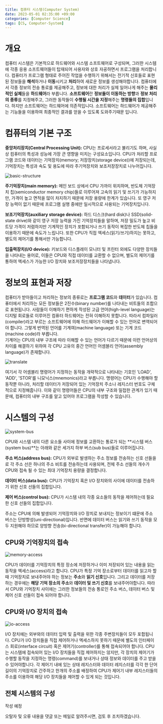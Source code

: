 ```yaml
---
title: 컴퓨터 시스템(Computer System)
date: 2023-05-01 02:35:00 +09:00
categories: [Computer Science]
tags: [CS, Computer-System]
---
```


# 개요

컴퓨터 시스템은 기본적으로 하드웨어와 시스템 소프트웨어로 구성되며, 그러한 시스템에 각종 응용 소프트웨어들이 탑재되어 사용자와 상호 자굥하면서 프로그램을 처리합니다. 
컴퓨터가 프로그램 형태로 주어진 작업을 수행하기 위해서는 전기적 신호들로 표현된 정보들을 **해석**하거나 **이동**시키고 **처리**하여 새로운 정보를 생성해야합니다.
컴퓨터에서 각종 정보의 전송 통로를 제공해주고, 정보에 대한 처리가 실제 일어나게 해주는 **물리적인 실체**들을 **하드웨어**라 부릅니다.
**소프트웨어**란 **정보들이 이동하는 방향**과 **정보 처리의 종류**를 지정해주고, 그러한 동작들이 **수행될 시간을 지정**해주는 **명령들의 집합**입니다.
하지만 소프트웨어는 하드웨어에 의존적입니다. 소프트웨어는 하드웨어가 제공해주는 기능들을 이용하여 최종적인 결과를 얻을 수 있도록 도와주기때문 입니다.

# 컴퓨터의 기본 구조

**중앙처리장치(Central Processing Unit):** CPU는 프로세서라고 불리기도 하며, 사실상 컴퓨터의 특성과 성능에 가장 큰 영향을 미치는 구성요소입니다. CPU가 처리할 프로그램 코드와 데이터는 기억장치(memory; 저장장치(storage device))에 저장되는데, 기억장치는 특성과 속도 및 용도에 따라 주기억장치와 보조저장장치로 나누어집니다. 

![basic-structure](/assets/img/computer-science/system/basic-structure.png)  

**주기억장치(main memory):** 메인 보드 상에서 CPU 가까이 위치하며, 반도체 기억장치 칩(semiconductor memory chip)들로 이루어져 고속의 읽기 및 쓰기가 가능하지만, 가격이 높고 면적을 많이 차지하기 때문에 저장 용량에 한계가 있습니다. 또 영구 저장 능력이 없기 때문에 프로그램 실행 중에만 일시적으로 사용되는 기억장치입니다. 

**보조기억장치(auxiliary storage device):** 하드 디스크(hard disk)나 SSD(solid-state drive)와 같이 영구 저장 능력을 가진 기억장치들을 말하며, 저장 밀도가 높고 비트당 가격이 저렴하지만 기계적인 장치가 포함되거나 쓰기 동작이 복잡한 반도체 칩들을 이용하기 때문에 속도가 느립니다. 또한 CPU가 직접 엑세스(읽기/쓰기)하지는 못하고, 별도의 제어기를 통해서만 가능합니다. 

**입출력장치(I/O device):** 키보드와 디스플레이 모니터 및 프린터 외에도 다양한 장치들을 나타내는 용어로, 이들은 CPU와 직접 데이터를 교환할 수 없으며, 별도의 제어기를 통하여 엑세스가 가능한 I/O 장치와 보조저장장치들을 나타냅니다.  

# 정보의 표현과 저장

컴퓨터가 받아들이고 처리하는 정보의 종류로는 **프로그램 코드**와 **데이터**가 있습니다. 컴퓨터에서 처리하는 모든 정보들은 2진수(binary number)를 나타내는 비트들의 조합으로 표현됩니다. 사람들이 이해하기 편하게 작성된 고급 언어(high-level language)는 디지털 회로들로 이루어진 컴퓨터 하드웨어는 전혀 이해하지 못합니다. 따라서 컴파일러(compiler)라고 부르는 소프트웨어에 의해 하드웨어가 이해할 수 있는 언어로 변역되어야 합니다. 그렇게 번역된 언어를 기계여(machine language) 또는 기계 코드(machine code)라 부릅니다.  
기계어는 CPU의 내부 구조에 따라 이해할 수 있는 언어가 다르기 때문에 이런 언어상의 차이를 해결하기 위하여 각 CPU 고유의 중간 언어인 어셈블리 언어(assembly language)가 존재합니다.  

![translate](/assets/img/computer-science/system/translate.png)   

여기서 각 어셈블리 명령어가 지정하는 동작을 개략적으로 나타내는 기호인 'LOAD', 'ADD', 'STOR'를 니모닉스(mnemonics)라고 부릅니다. 명령어는 CPU가 수행해야 할 동작뿐 아니라, 처리할 데이터가 저장되어 있는 기억장치 주소나 레지스터 번호도 구체적으로 지정해줍니다. 
이와 같이 명령어들은 CPU의 내부 구조와 밀접한 관계가 있기 때문에, 컴퓨터의 내부 구조를 알고 있어야 프로그램을 작성할 수 있습니다. 

# 시스템의 구성

![system-bus](/assets/img/computer-science/system/system-bus.png)  

CPU와 시스템 내의 다른 요소들 사이에 정보를 교환하는 통로가 되는 **시스템 버스(system bus)**는 아래와 같은 세가지 하부 버스(sub bus)들로 이루어집니다.

**주소 버스(address bus):** CPU가 외부로 발생하는 주소 정보를 전송하는 신호 선들을로 각 주소 선은 하나의 주소 비트를 전송하는데 사용되며, 전체 주소 선들의 개수가 CPU와 접속 될 수 있는 최대 기억장치 용량을 결정합니다.

**데이터 버스(data bus):** CPU가 기억장치 혹은 I/O 장치와의 사이에 데이터를 전송하기 위한 신호 선들의 집합입니다.

**제어 버스(control bus):** CPU가 시스템 내의 각종 요소들의 동작을 제어하는데 필요한 신호 선들의 집합입니다.

주소는 CPU에 의해 발생되어 기억장치와 I/O 장치로 보내지는 정보이기 떄문에 주소 버스는 단방향성(uni-directional)입니다.
반면에 데이터 버스는 읽기와 쓰기 동작을 모두 지원해야 하므로 양방향 전송(bi-directional transfer)이 가능해야 합니다.

## CPU와 기억장치의 접속

![memory-access](/assets/img/computer-science/system/memory-access.png)  

CPU가 데이터를 기억장치의 특정 장소에 저장하거나 이미 저장되어 있는 내용을 읽는 동작을 엑세스(access)라고 합니다. CPU가 특정 기억 장소로부터 데이터를 읽고자 할 때 기억장치로 보내주어야 하는 정보는 **주소**와 **읽기 신호**입니다. 
그리고 데이터를 저장하는 경우에는 **해당 기억 장소의 주소**와 **데이터 및 쓰기 신호**를 보내주어야합니다. 
따라서 CPU와 기억장치 사이에는 그러한 정보들의 전송 통로인 주소 버스, 데이터 버스 및 제어 신호 선들이 접속 되어야 합니다.  

## CPU와 I/O 장치의 접속

![io-access](/assets/img/computer-science/system/io-access.png)  

I/O 장치에는 외부와의 데이터 입력 및 출력을 위한 각종 주변장치들이 모두 포합됩니다. CPU가 I/O 장치들을 직접 제어하거나 엑세스하지 못하기 때문에 별도의 인터페이스 회로(interface circuit) 혹은 제어기(controller)를 통해 접속되어야 합니다. 
CPU는 시스템에 접속되어 있는 I/O 장치들을 직접 제어하지는 않지만, 각 장치의 제어기가 수행할 동작을 지정하는 명령(command)를 보내거나 상태 정보와 데이터를 주고 받을 수 있어야합니다. 
각 제어기 내에 있는 상태 레지스터와 데이터 레지스터를 각각 한 단어 길이의 기억장치로 간주하고 한개의 주소를 배정하여 CPU가 제어기 내부 레지스터들의 주소를 이용하여 해당 I/O 장치들을 제어할 수 있게 되는 것입니다.  

## 전체 시스템의 구성

작성 예정

오탈자 및 오류 내용을 댓글 또는 메일로 알려주시면, 검토 후 조치하겠습니다. 
